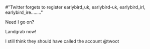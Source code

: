 #"Twitter forgets to register earlybird_uk, earlybird-uk, earlybird_irl, earlybird_ire........"


 Need I go on?<p /><div>Landgrab now!</div><p /><div>I still think they should have called the account @twoot</div>
 